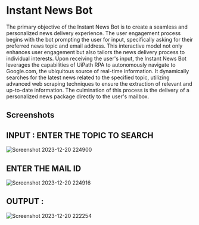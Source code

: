 # Instant News Bot

The primary objective of the Instant News Bot is to create a seamless and personalized news
delivery experience. The user engagement process begins with the bot prompting the user for input,
specifically asking for their preferred news topic and email address.
 This interactive model not only enhances user engagement but also tailors the news delivery
process to individual interests.
 Upon receiving the user's input, the Instant News Bot leverages the capabilities of UiPath
RPA to autonomously navigate to Google.com, the ubiquitous source of real-time information. It
dynamically searches for the latest news related to the specified topic, utilizing advanced web
scraping techniques to ensure the extraction of relevant and up-to-date information.
 The culmination of this process is the delivery of a personalized news package directly to
the user's mailbox.


## Screenshots


## INPUT : ENTER THE TOPIC TO SEARCH

![Screenshot 2023-12-20 224900](https://github.com/Nikitha010204S/Instant-News-Bot/assets/153417079/f456d30e-6803-4627-9524-a342260c78d0)

## ENTER THE MAIL ID

![Screenshot 2023-12-20 224916](https://github.com/Nikitha010204S/Instant-News-Bot/assets/153417079/6e7611cf-6e0e-4309-88bf-f369e1877d33)

## OUTPUT : 

![Screenshot 2023-12-20 222254](https://github.com/Nikitha010204S/Instant-News-Bot/assets/153417079/34d2a168-da08-4bc2-bc2d-22b54fcda233)
